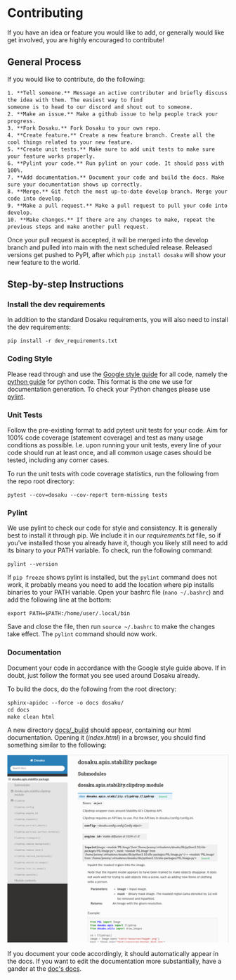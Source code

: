 # Contributing

If you have an idea or feature you would like to add, or generally would like get involved, you are highly encouraged to 
contribute!

## General Process

If you would like to contribute, do the following:

    1. **Tell someone.** Message an active contributer and briefly discuss the idea with them. The easiest way to find 
    someone is to head to our discord and shout out to someone.
    2. **Make an issue.** Make a github issue to help people track your progress.
    3. **Fork Dosaku.** Fork Dosaku to your own repo. 
    4. **Create feature.** Create a new feature branch. Create all the cool things related to your new feature.
    5. **Create unit tests.** Make sure to add unit tests to make sure your feature works properly.
    6. **Pylint your code.** Run pylint on your code. It should pass with 100%.
    7. **Add documentation.** Document your code and build the docs. Make sure your documentation shows up correctly.
    8. **Merge.** Git fetch the most up-to-date develop branch. Merge your code into develop.
    9. **Make a pull request.** Make a pull request to pull your code into develop.
    10. **Make changes.** If there are any changes to make, repeat the previous steps and make another pull request.

Once your pull request is accepted, it will be merged into the develop branch and pulled into main with the next 
scheduled release. Released versions get pushed to PyPI, after which `pip install dosaku` will show your new feature to 
the world.

## Step-by-step Instructions

### Install the dev requirements

In addition to the standard Dosaku requirements, you will also need to install the dev requirements:

```commandline
pip install -r dev_requirements.txt
```

### Coding Style

Please read through and use the [Google style guide](https://github.com/google/styleguide) for all code, namely the
[python guide](https://google.github.io/styleguide/pyguide.html) for python code. This format is the one we use for 
documentation generation. To check your Python changes please use [pylint](https://github.com/pylint-dev/pylint).

### Unit Tests

Follow the pre-existing format to add pytest unit tests for your code. Aim for 100% code coverage (statement coverage) 
and test as many usage conditions as possible. I.e. upon running your unit tests, every line of your code should run at 
least once, and all common usage cases should be tested, including any corner cases.

To run the unit tests with code coverage statistics, run the following from the repo root directory:

```commandline
pytest --cov=dosaku --cov-report term-missing tests
```

### Pylint

We use pylint to check our code for style and consistency. It is generally best to install it through pip. We include it
in our *requirements.txt* file, so if you've installed those you already have it, though you likely still need to add 
its binary to your PATH variable. To check, run the following command:

```commandline
pylint --version
```

If `pip freeze` shows pylint is installed, but the `pylint` command does not work, it probably means you need to add the
location where pip installs binaries to your PATH variable. Open your bashrc file (`nano ~/.bashrc`) and add the 
following line at the bottom:

```commandline
export PATH=$PATH:/home/user/.local/bin
```

Save and close the file, then run `source ~/.bashrc` to make the changes take effect. The `pylint` command should now 
work.

### Documentation

Document your code in accordance with the Google style guide above. If in doubt, just follow the format you see used 
around Dosaku already.

To build the docs, do the following from the root directory:

```commandline
sphinx-apidoc --force -o docs dosaku/
cd docs
make clean html
```

A new directory [docs/_build](./docs/_build) should appear, containing our html documentation. Opening it (*index.html*)
in a browser, you should find something similar to the following:

![Documentation Example](./resources/dosaku_documentation.png)

If you document your code accordingly, it should automatically appear in the docs. If you want to edit the 
documentation more substantially, have a gander at the [doc's docs](https://www.sphinx-doc.org/en/master/).

